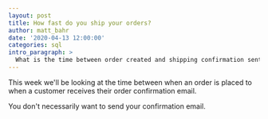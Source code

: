 ```yaml
---
layout: post
title: How fast do you ship your orders?
author: matt_bahr
date: '2020-04-13 12:00:00'
categories: sql
intro_paragraph: >
  What is the time between order created and shipping confirmation sent?
---
```



This week we'll be looking at the time between when an order is placed to when a customer receives their order confirmation email.

You don't necessarily want to send your confirmation email. 

<script src="https://gist.github.com/mattrbahr/7ed95e950870b16096a413889d492b18.js"></script>
